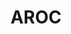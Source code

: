 ---
layout: page
title: AROC
description: A tool for automated controller synthesis, for which I contributed in 2024.
img: /assets/img/arocLogo.png
importance: 2
category: [Software Development]
redirect: https://tumcps.github.io/AROC/
---